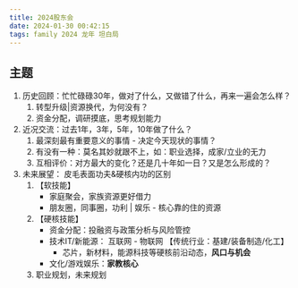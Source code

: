 ```yaml
---
title: 2024股东会
date: 2024-01-30 00:42:15
tags: family 2024 龙年 坦白局
---
```




## 主题

1. 历史回顾：忙忙碌碌30年，做对了什么，又做错了什么，再来一遍会怎么样？
   1. 转型升级|资源换代，为何没有？
   2. 资金分配，调研摸底，思考规划能力
2. 近况交流：过去1年，3年，5年，10年做了什么？
   1. 最深刻最有重要意义的事情 - 决定今天现状的事情？
   2. 有没有一种：莫名其妙就跟不上，如：职业选择，成家/立业的无力
   3. 互相评价：对方最大的变化？还是几十年如一日？又是怎么形成的？
3. 未来展望： 皮毛表面功夫&硬核内功的区别
   1. 【软技能】
      - 家庭聚会，家族资源更好借力
      - 朋友圈，同事圈，功利 | 娱乐 - 核心靠的住的资源
   2. 【硬核技能】
      - 资金分配：投融资与政策分析与风险管控
      - 技术IT/新能源： 互联网 - 物联网 【传统行业：基建/装备制造/化工】
        - 芯片，新材料，能源科技等硬核前沿动态，**风口与机会**
      - 文化/游戏娱乐：**家教核心**
   3. 职业规划，未来规划
